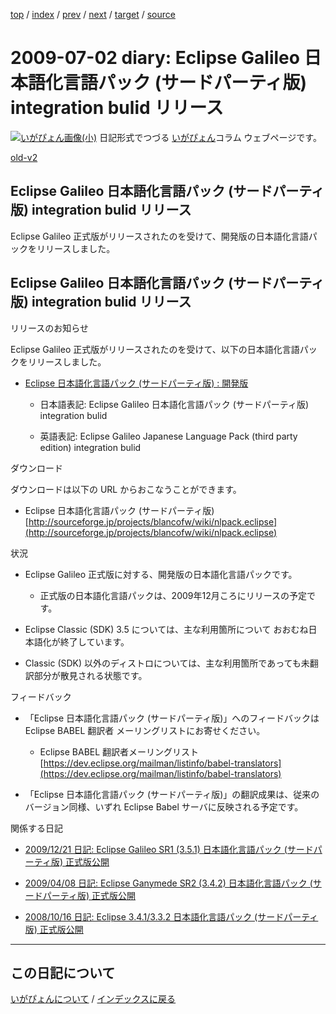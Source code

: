 [top](https://igapyon.github.io/diary/) 
 / [index](https://igapyon.github.io/diary/2009/index.html) 
 / [prev](https://igapyon.github.io/diary/2009/ig090627.html) 
 / [next](https://igapyon.github.io/diary/2009/ig090703.html) 
 / [target](https://igapyon.github.io/diary/2009/ig090702.html) 
 / [source](https://github.com/igapyon/diary/blob/gh-pages/2009/ig090702.html.src.md) 

2009-07-02 diary: Eclipse Galileo 日本語化言語パック (サードパーティ版) integration bulid リリース
=====================================================================================================
[![いがぴょん画像(小)](https://igapyon.github.io/diary/images/iga200306s.jpg "いがぴょん")](https://igapyon.github.io/diary/memo/memoigapyon.html) 日記形式でつづる [いがぴょん](https://igapyon.github.io/diary/memo/memoigapyon.html)コラム ウェブページです。

[old-v2](ig090702-orig.html)

## Eclipse Galileo 日本語化言語パック (サードパーティ版) integration bulid リリース

Eclipse Galileo 正式版がリリースされたのを受けて、開発版の日本語化言語パックをリリースしました。


## Eclipse Galileo 日本語化言語パック (サードパーティ版) integration bulid リリース

リリースのお知らせ

Eclipse Galileo 正式版がリリースされたのを受けて、以下の日本語化言語パックをリリースしました。

* [Eclipse 日本語化言語パック (サードパーティ版) : 開発版](http://sourceforge.jp/projects/blancofw/wiki/nlpack.eclipse)
  
  * 日本語表記: Eclipse Galileo 日本語化言語パック (サードパーティ版) integration bulid
    
  * 英語表記: Eclipse Galileo Japanese Language Pack (third party edition) integration
    bulid
  

ダウンロード

ダウンロードは以下の URL からおこなうことができます。

* Eclipse 日本語化言語パック (サードパーティ版)
  [http://sourceforge.jp/projects/blancofw/wiki/nlpack.eclipse](http://sourceforge.jp/projects/blancofw/wiki/nlpack.eclipse)

状況

* Eclipse Galileo 正式版に対する、開発版の日本語化言語パックです。
  
  * 正式版の日本語化言語パックは、2009年12月ころにリリースの予定です。
  

  
* Eclipse Classic (SDK) 3.5 については、主な利用箇所について おおむね日本語化が終了しています。
  
* Classic (SDK) 以外のディストロについては、主な利用箇所であっても未翻訳部分が散見される状態です。

フィードバック

* 「Eclipse 日本語化言語パック (サードパーティ版)」へのフィードバックは Eclipse BABEL 翻訳者 メーリングリストにお寄せください。
  
  * Eclipse BABEL 翻訳者メーリングリスト
    [https://dev.eclipse.org/mailman/listinfo/babel-translators](https://dev.eclipse.org/mailman/listinfo/babel-translators)
  

  
* 「Eclipse 日本語化言語パック (サードパーティ版)」の翻訳成果は、従来のバージョン同様、いずれ Eclipse Babel サーバに反映される予定です。

関係する日記

* [2009/12/21 日記: Eclipse Galileo SR1 (3.5.1) 日本語化言語パック (サードパーティ版) 正式版公開](ig091221.html)
  
* [2009/04/08 日記: Eclipse Ganymede SR2 (3.4.2) 日本語化言語パック (サードパーティ版) 正式版公開](ig090408.html)
  
* [2008/10/16 日記: Eclipse 3.4.1/3.3.2 日本語化言語パック (サードパーティ版) 正式版公開](../2008/ig081016.html)

----------------------------------------------------------------------------------------------------

## この日記について
[いがぴょんについて](https://igapyon.github.io/diary/memo/memoigapyon.html) / [インデックスに戻る](https://igapyon.github.io/diary/idxall.html)
